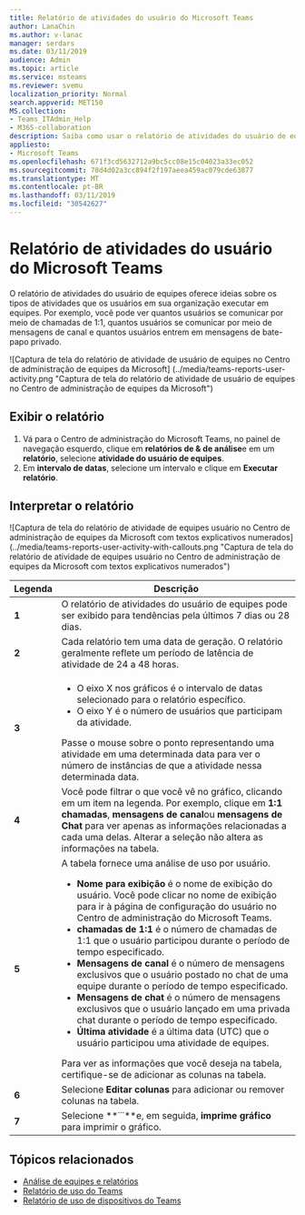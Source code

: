 ```yaml
---
title: Relatório de atividades do usuário do Microsoft Teams
author: LanaChin
ms.author: v-lanac
manager: serdars
ms.date: 03/11/2019
audience: Admin
ms.topic: article
ms.service: msteams
ms.reviewer: svemu
localization_priority: Normal
search.appverid: MET150
MS.collection:
- Teams_ITAdmin_Help
- M365-collaboration
description: Saiba como usar o relatório de atividades do usuário de equipes no Centro de administração do Microsoft Teams para ver como os usuários em sua organização estiver usando equipes.
appliesto:
- Microsoft Teams
ms.openlocfilehash: 671f3cd5632712a9bc5cc08e15c04023a33ec052
ms.sourcegitcommit: 70d4d02a3cc894f2f197aeea459ac079cde63877
ms.translationtype: MT
ms.contentlocale: pt-BR
ms.lasthandoff: 03/11/2019
ms.locfileid: "30542627"
---
```

# <a name="microsoft-teams-user-activity-report"></a>Relatório de atividades do usuário do Microsoft Teams

O relatório de atividades do usuário de equipes oferece ideias sobre os tipos de atividades que os usuários em sua organização executar em equipes. Por exemplo, você pode ver quantos usuários se comunicar por meio de chamadas de 1:1, quantos usuários se comunicar por meio de mensagens de canal e quantos usuários entrem em mensagens de bate-papo privado.

![Captura de tela do relatório de atividade de usuário de equipes no Centro de administração de equipes da Microsoft] (../media/teams-reports-user-activity.png "Captura de tela do relatório de atividade de usuário de equipes no Centro de administração de equipes da Microsoft")

## <a name="view-the-report"></a>Exibir o relatório

1. Vá para o Centro de administração do Microsoft Teams, no painel de navegação esquerdo, clique em **relatórios de & de análise**e em um **relatório**, selecione **atividade do usuário de equipes**. 
2. Em **intervalo de datas**, selecione um intervalo e clique em **Executar relatório**. 

## <a name="interpret-the-report"></a>Interpretar o relatório

![Captura de tela do relatório de atividade de equipes usuário no Centro de administração de equipes da Microsoft com textos explicativos numerados] (../media/teams-reports-user-activity-with-callouts.png "Captura de tela do relatório de atividade de equipes usuário no Centro de administração de equipes da Microsoft com textos explicativos numerados")

|Legenda |Descrição  |
|--------|-------------|
|**1**   |O relatório de atividades do usuário de equipes pode ser exibido para tendências pela últimos 7 dias ou 28 dias. |
|**2**   |Cada relatório tem uma data de geração. O relatório geralmente reflete um período de latência de atividade de 24 a 48 horas. |
|**3**   |<ul><li>O eixo X nos gráficos é o intervalo de datas selecionado para o relatório específico. </li><li>O eixo Y é o número de usuários que participam da atividade.</li></ul>Passe o mouse sobre o ponto representando uma atividade em uma determinada data para ver o número de instâncias de que a atividade nessa determinada data. |
|**4**   |Você pode filtrar o que você vê no gráfico, clicando em um item na legenda. Por exemplo, clique em **1:1 chamadas**, **mensagens de canal**ou **mensagens de Chat** para ver apenas as informações relacionadas a cada uma delas. Alterar a seleção não altera as informações na tabela. |
|**5**   |A tabela fornece uma análise de uso por usuário.   <ul><li>**Nome para exibição** é o nome de exibição do usuário. Você pode clicar no nome de exibição para ir à página de configuração do usuário no Centro de administração do Microsoft Teams.</li><li>**chamadas de 1:1** é o número de chamadas de 1:1 que o usuário participou durante o período de tempo especificado.</li><li>**Mensagens de canal** é o número de mensagens exclusivos que o usuário postado no chat de uma equipe durante o período de tempo especificado.</li> <li>**Mensagens de chat** é o número de mensagens exclusivos que o usuário lançado em uma privada chat durante o período de tempo especificado.</li>  <li>**Última atividade** é a última data (UTC) que o usuário participou uma atividade de equipes.</li> </ul>Para ver as informações que você deseja na tabela, certifique-se de adicionar as colunas na tabela.
|**6**   |Selecione **Editar colunas** para adicionar ou remover colunas na tabela. |
|**7**   |Selecione **˙˙˙**e, em seguida, **imprime gráfico** para imprimir o gráfico. |

## <a name="related-topics"></a>Tópicos relacionados
- [Análise de equipes e relatórios](teams-reporting-reference.md)
- [Relatório de uso do Teams](teams-usage-report.md)
- [Relatório de uso de dispositivos do Teams](device-usage-report.md)